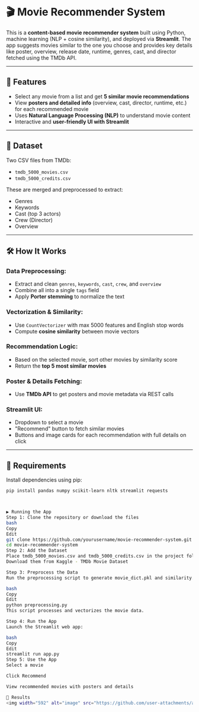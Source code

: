 # 🎬 Movie Recommender System

This is a **content-based movie recommender system** built using Python, machine learning (NLP + cosine similarity), and deployed via **Streamlit**. The app suggests movies similar to the one you choose and provides key details like poster, overview, release date, runtime, genres, cast, and director fetched using the TMDb API.

---

## 🚀 Features

- Select any movie from a list and get **5 similar movie recommendations**
- View **posters and detailed info** (overview, cast, director, runtime, etc.) for each recommended movie
- Uses **Natural Language Processing (NLP)** to understand movie content
- Interactive and **user-friendly UI with Streamlit**

---

## 📁 Dataset

Two CSV files from TMDb:

- `tmdb_5000_movies.csv`
- `tmdb_5000_credits.csv`

These are merged and preprocessed to extract:

- Genres  
- Keywords  
- Cast (top 3 actors)  
- Crew (Director)  
- Overview  

---

## 🛠️ How It Works

### Data Preprocessing:

- Extract and clean `genres`, `keywords`, `cast`, `crew`, and `overview`
- Combine all into a single `tags` field
- Apply **Porter stemming** to normalize the text

### Vectorization & Similarity:

- Use `CountVectorizer` with max 5000 features and English stop words
- Compute **cosine similarity** between movie vectors

### Recommendation Logic:

- Based on the selected movie, sort other movies by similarity score
- Return the **top 5 most similar movies**

### Poster & Details Fetching:

- Use **TMDb API** to get posters and movie metadata via REST calls

### Streamlit UI:

- Dropdown to select a movie
- "Recommend" button to fetch similar movies
- Buttons and image cards for each recommendation with full details on click

---

## 🧪 Requirements

Install dependencies using pip:

```bash
pip install pandas numpy scikit-learn nltk streamlit requests



▶ Running the App
Step 1: Clone the repository or download the files
bash
Copy
Edit
git clone https://github.com/yourusername/movie-recommender-system.git
cd movie-recommender-system
Step 2: Add the Dataset
Place tmdb_5000_movies.csv and tmdb_5000_credits.csv in the project folder.
Download them from Kaggle - TMDb Movie Dataset

Step 3: Preprocess the Data
Run the preprocessing script to generate movie_dict.pkl and similarity.pkl:

bash
Copy
Edit
python preprocessing.py
This script processes and vectorizes the movie data.

Step 4: Run the App
Launch the Streamlit web app:

bash
Copy
Edit
streamlit run app.py
Step 5: Use the App
Select a movie

Click Recommend

View recommended movies with posters and details

📸 Results
<img width="592" alt="image" src="https://github.com/user-attachments/assets/9649711c-d4ff-4aed-86bc-3447244939be" />
